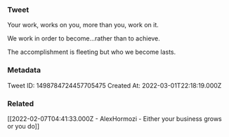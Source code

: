 ### Tweet
Your work, works on you, more than you, work on it.

We work in order to become…rather than to achieve.

The accomplishment is fleeting but who we become lasts.

### Metadata
Tweet ID: 1498784724457705475
Created At: 2022-03-01T22:18:19.000Z

### Related
[[2022-02-07T04:41:33.000Z - AlexHormozi - Either your business grows or you do]]

